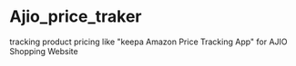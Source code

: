 # Ajio_price_traker
tracking product pricing like "keepa Amazon Price Tracking App" for AJIO Shopping Website
